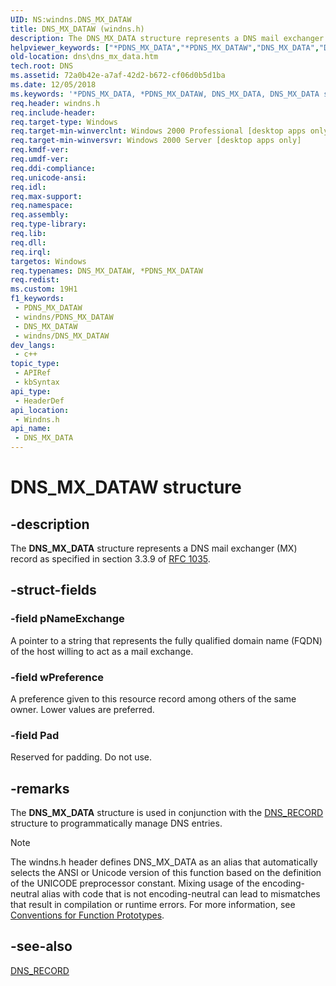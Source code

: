 ```yaml
---
UID: NS:windns.DNS_MX_DATAW
title: DNS_MX_DATAW (windns.h)
description: The DNS_MX_DATA structure represents a DNS mail exchanger (MX) record as specified in section 3.3.9 of RFC 1035. (Unicode)
helpviewer_keywords: ["*PDNS_MX_DATA","*PDNS_MX_DATAW","DNS_MX_DATA","DNS_MX_DATA structure [DNS]","DNS_MX_DATAW","PDNS_MX_DATA","PDNS_MX_DATA structure pointer [DNS]","_dns_dns_mx_data","dns.dns_mx_data","windns/DNS_MX_DATA","windns/PDNS_MX_DATA"]
old-location: dns\dns_mx_data.htm
tech.root: DNS
ms.assetid: 72a0b42e-a7af-42d2-b672-cf06d0b5d1ba
ms.date: 12/05/2018
ms.keywords: '*PDNS_MX_DATA, *PDNS_MX_DATAW, DNS_MX_DATA, DNS_MX_DATA structure [DNS], DNS_MX_DATAW, PDNS_MX_DATA, PDNS_MX_DATA structure pointer [DNS], _dns_dns_mx_data, dns.dns_mx_data, windns/DNS_MX_DATA, windns/PDNS_MX_DATA'
req.header: windns.h
req.include-header: 
req.target-type: Windows
req.target-min-winverclnt: Windows 2000 Professional [desktop apps only]
req.target-min-winversvr: Windows 2000 Server [desktop apps only]
req.kmdf-ver: 
req.umdf-ver: 
req.ddi-compliance: 
req.unicode-ansi: 
req.idl: 
req.max-support: 
req.namespace: 
req.assembly: 
req.type-library: 
req.lib: 
req.dll: 
req.irql: 
targetos: Windows
req.typenames: DNS_MX_DATAW, *PDNS_MX_DATAW
req.redist: 
ms.custom: 19H1
f1_keywords:
 - PDNS_MX_DATAW
 - windns/PDNS_MX_DATAW
 - DNS_MX_DATAW
 - windns/DNS_MX_DATAW
dev_langs:
 - c++
topic_type:
 - APIRef
 - kbSyntax
api_type:
 - HeaderDef
api_location:
 - Windns.h
api_name:
 - DNS_MX_DATA
---
```


# DNS_MX_DATAW structure


## -description

The 
<b>DNS_MX_DATA</b> structure represents a DNS mail exchanger (MX) record as specified in section 3.3.9 of <a href="https://www.ietf.org/rfc/rfc1035.txt">RFC 1035</a>.

## -struct-fields

### -field pNameExchange

A pointer to a string that represents the fully qualified domain name (FQDN) of the host willing to act as a mail exchange.

### -field wPreference

A preference given to this resource record among others of the same owner. Lower values are preferred.

### -field Pad

Reserved for padding. Do not use.

## -remarks

The 
<b>DNS_MX_DATA</b> structure is used in conjunction with the 
<a href="/windows/win32/api/windns/ns-windns-dns_recorda">DNS_RECORD</a> structure to programmatically manage DNS entries.





> [!NOTE]
> The windns.h header defines DNS_MX_DATA as an alias that automatically selects the ANSI or Unicode version of this function based on the definition of the UNICODE preprocessor constant. Mixing usage of the encoding-neutral alias with code that is not encoding-neutral can lead to mismatches that result in compilation or runtime errors. For more information, see [Conventions for Function Prototypes](/windows/win32/intl/conventions-for-function-prototypes).

## -see-also

<a href="/windows/win32/api/windns/ns-windns-dns_recorda">DNS_RECORD</a>


